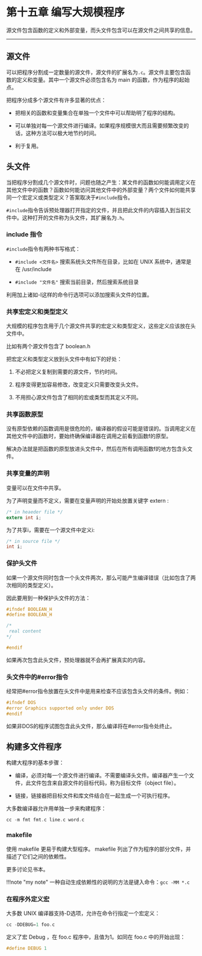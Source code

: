 # 第十五章 编写大规模程序

源文件包含函数的定义和外部变量，而头文件包含可以在源文件之间共享的信息。

---

## 源文件

可以把程序分割成一定数量的源文件，源文件的扩展名为`.c`。源文件主要包含函数的定义和变量。其中一个源文件必须包含名为 main 的函数，作为程序的起始点。

把程序分成多个源文件有许多显著的优点：

- 把相关的函数和变量集合在单独一个文件中可以帮助明了程序的结构。

- 可以单独对每一个源文件进行编译。如果程序规模很大而且需要频繁改变的话，这种方法可以极大地节约时间。

- 利于复用。

## 头文件

当把程序分割成几个源文件时，问题也随之产生：某文件的函数如何能调用定义在其他文件中的函数？函数如何能访问其他文件中的外部变量？两个文件如何能共享同一个宏定义或类型定义？答案取决于`#include`指令。

`#include`指令告诉预处理器打开指定的文件，并且把此文件的内容插入到当前文件中。这种打开的文件称为头文件，其扩展名为`.h`。

### include 指令

`#include`指令有两种书写格式：

- `#include <文件名>` 搜索系统头文件所在目录，比如在 UNIX 系统中，通常是在 /usr/include

- `#include "文件名"` 搜索当前目录，然后搜索系统目录

利用加上诸如-I这样的命令行选项可以添加搜索头文件的位置。

### 共享宏定义和类型定义

大规模的程序包含用于几个源文件共享的宏定义和类型定义，这些定义应该放在头文件中。

比如有两个源文件包含了 boolean.h

把宏定义和类型定义放到头文件中有如下的好处：

1. 不必把定义复制到需要的源文件，节约时间。

2. 程序变得更加容易修改，改变定义只需要改变头文件。

3. 不用担心源文件包含了相同的宏或类型而其定义不同。

### 共享函数原型

没有原型依赖的函数调用是很危险的，编译器的假设可能是错误的。当调用定义在其他文件中的函数时，要始终确保编译器在调用之前看到函数f的原型。

解决办法就是把函数的原型放进头文件中，然后在所有调用函数f的地方包含头文件。

### 共享变量的声明

变量可以在文件中共享。

为了声明变量而不定义，需要在变量声明的开始处放置关键字 extern :

```c
/* in heaeder file */
extern int i;
```

为了共享i，需要在一个源文件中定义i:

```c
/* in source file */
int i;
```

### 保护头文件

如果一个源文件同时包含一个头文件两次，那么可能产生编译错误（比如包含了两次相同的类型定义）。

因此要用到一种保护头文件的方法：

```c
#ifndef BOOLEAN_H
#define BOOLEAN_H

/*
 real content
*/

#endif
```

如果再次包含此头文件，预处理器就不会再扩展真实的内容。

### 头文件中的#error指令

经常把#error指令放置在头文件中是用来检查不应该包含头文件的条件。例如：

```c
#ifndef DOS
#error Graphics supported only under DOS
#endif
```

如果非DOS的程序试图包含此头文件，那么编译将在#error指令处终止。

## 构建多文件程序

构建大程序的基本步骤：

- 编译，必须对每一个源文件进行编译。不需要编译头文件。编译器产生一个文件，此文件包含来自源文件的目标代码，称为目标文件（object file）。

- 链接，链接器把目标文件和库文件结合在一起生成一个可执行程序。

大多数编译器允许用单独一步来构建程序：

```c
cc -m fmt fmt.c line.c word.c
```

### makefile

使用 makefile 更易于构建大型程序。 makefile 列出了作为程序的部分文件，并描述了它们之间的依赖性。

更多讨论见书本。

!!!note "my note"
	一种自动生成依赖性的说明的方法是键入命令：`gcc -MM *.c`

### 在程序外定义宏

大多数 UNIX 编译器支持-D选项，允许在命令行指定一个宏定义：

```c
cc -DDEBUG=1 foo.c
```

定义了宏 Debug ，在 foo.c 程序中，且值为1。如同在 foo.c 中的开始出现：

```c
#define DEBUG 1
```